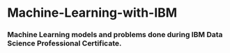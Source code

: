 # Machine-Learning-with-IBM

### Machine Learning models and problems done during IBM Data Science Professional Certificate. 

